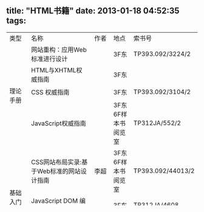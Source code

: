 title: "HTML书籍"
date: 2013-01-18 04:52:35
tags:
---

<table width="474" height="456"><colgroup><col width="93"></col> <col width="165"></col> <col width="72"></col> <col width="72"></col> <col width="72"></col> </colgroup>
<tbody>
<tr height="19">
<td width="93" height="19">类型</td>
<td width="165" height="19">名称</td>
<td width="72" height="19">作者</td>
<td width="72" height="19">地点</td>
<td width="72" height="19">索书号</td>
</tr>
<tr height="38">
<td rowspan="4" width="93" height="152">理论手册</td>
<td width="165" height="38">网站重构：应用Web标准进行设计</td>
<td width="72" height="38"></td>
<td width="72" height="38">3F东</td>
<td width="72" height="38">TP393.092/3224/2</td>
</tr>
<tr height="19">
<td width="165" height="19">HTML与XHTML权威指南</td>
<td width="72" height="19"></td>
<td width="72" height="19">3F东</td>
<td width="72" height="19"></td>
</tr>
<tr height="38">
<td width="165" height="38">CSS 权威指南</td>
<td width="72" height="38"></td>
<td width="72" height="38">3F东</td>
<td width="72" height="38">TP393.092/3104/2</td>
</tr>
<tr height="57">
<td width="165" height="57">JavaScript权威指南</td>
<td width="72" height="57"></td>
<td width="72" height="57">3F东6F样本书阅览室</td>
<td width="72" height="57">TP312JA/552/2</td>
</tr>
<tr height="57">
<td rowspan="4" width="93" height="152">基础入门</td>
<td width="165" height="57">CSS网站布局实录:基于Web标准的网站设计指南</td>
<td width="72" height="57">李超</td>
<td width="72" height="57">3F东6F样本书阅览室</td>
<td width="72" height="57">TP393.092/44013/2</td>
</tr>
<tr height="38">
<td width="165" height="38">JavaScript DOM 编程艺术</td>
<td width="72" height="38"></td>
<td width="72" height="38">3F东</td>
<td width="72" height="38">TP312JA/4608</td>
</tr>
<tr height="19">
<td width="165" height="19">CSS入门经典</td>
<td width="72" height="19"></td>
<td width="72" height="19">3F东</td>
<td width="72" height="19"></td>
</tr>
<tr height="38">
<td width="165" height="38">别具光芒：DIV+CSS网页布局与美化</td>
<td width="72" height="38"></td>
<td width="72" height="38">3F东</td>
<td width="72" height="38"></td>
</tr>
<tr height="57">
<td rowspan="2" width="93" height="95">技巧提高类</td>
<td width="165" height="57">无懈可击的web设计:利用xhtml和css提高灵活性、适应性</td>
<td width="72" height="57"></td>
<td width="72" height="57">3F东</td>
<td width="72" height="57">TP393.092/1213</td>
</tr>
<tr height="38">
<td width="165" height="38">精通CSS：高级Web标准解决方案</td>
<td width="72" height="38"></td>
<td width="72" height="38">3F东</td>
<td width="72" height="38">TP393.092/7207/2</td>
</tr>
<tr height="38">
<td width="93" height="38">网友推荐</td>
<td width="165" height="38">征服JavaScript：高级程序设计与应用实例</td>
<td width="72" height="38">施伟伟</td>
<td width="72" height="38">3F东</td>
<td width="72" height="38">TP312JA/0221</td>
</tr>
</tbody>
</table>

&nbsp;</p>